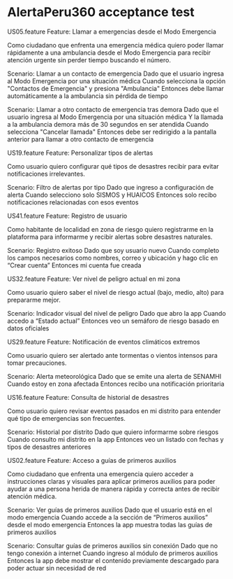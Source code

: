 # AlertaPeru360 acceptance test

US05.feature
Feature: Llamar a emergencias desde el Modo Emergencia

  Como ciudadano que enfrenta una emergencia médica
  quiero poder llamar rápidamente a una ambulancia desde el Modo Emergencia
  para recibir atención urgente sin perder tiempo buscando el número.

  Scenario: Llamar a un contacto de emergencia
    Dado que el usuario ingresa al Modo Emergencia por una situación médica
    Cuando selecciona la opción "Contactos de Emergencia" y presiona "Ambulancia"
    Entonces debe llamar automáticamente a la ambulancia sin pérdida de tiempo

  Scenario: Llamar a otro contacto de emergencia tras demora
    Dado que el usuario ingresa al Modo Emergencia por una situación médica
    Y la llamada a la ambulancia demora más de 30 segundos en ser atendida
    Cuando selecciona "Cancelar llamada"
    Entonces debe ser redirigido a la pantalla anterior para llamar a otro contacto de emergencia

US19.feature
Feature: Personalizar tipos de alertas

  Como usuario
  quiero configurar qué tipos de desastres recibir
  para evitar notificaciones irrelevantes.

  Scenario: Filtro de alertas por tipo
    Dado que ingreso a configuración de alerta
    Cuando selecciono solo SISMOS y HUAICOS
    Entonces solo recibo notificaciones relacionadas con esos eventos

 US41.feature
 Feature: Registro de usuario

  Como habitante de localidad en zona de riesgo
  quiero registrarme en la plataforma
  para informarme y recibir alertas sobre desastres naturales.

  Scenario: Registro exitoso
    Dado que soy usuario nuevo
    Cuando completo los campos necesarios como nombres, correo y ubicación y hago clic en “Crear cuenta”
    Entonces mi cuenta fue creada
    
US32.feature
Feature: Ver nivel de peligro actual en mi zona

  Como usuario
  quiero saber el nivel de riesgo actual (bajo, medio, alto)
  para prepararme mejor.

  Scenario: Indicador visual del nivel de peligro
    Dado que abro la app
    Cuando accedo a “Estado actual”
    Entonces veo un semáforo de riesgo basado en datos oficiales

US29.feature
Feature: Notificación de eventos climáticos extremos

  Como usuario
  quiero ser alertado ante tormentas o vientos intensos
  para tomar precauciones.

  Scenario: Alerta meteorológica
    Dado que se emite una alerta de SENAMHI
    Cuando estoy en zona afectada
    Entonces recibo una notificación prioritaria

 US16.feature
 Feature: Consulta de historial de desastres

  Como usuario
  quiero revisar eventos pasados en mi distrito
  para entender qué tipo de emergencias son frecuentes.

  Scenario: Historial por distrito
    Dado que quiero informarme sobre riesgos
    Cuando consulto mi distrito en la app
    Entonces veo un listado con fechas y tipos de desastres anteriores

US02.feature
Feature: Acceso a guías de primeros auxilios

  Como ciudadano que enfrenta una emergencia
  quiero acceder a instrucciones claras y visuales para aplicar primeros auxilios
  para poder ayudar a una persona herida de manera rápida y correcta antes de recibir atención médica.

  Scenario: Ver guías de primeros auxilios
    Dado que el usuario está en el modo emergencia
    Cuando accede a la sección de “Primeros auxilios” desde el modo emergencia
    Entonces la app muestra todas las guías de primeros auxilios

  Scenario: Consultar guías de primeros auxilios sin conexión
    Dado que no tengo conexión a internet
    Cuando ingreso al módulo de primeros auxilios
    Entonces la app debe mostrar el contenido previamente descargado para poder actuar sin necesidad de red



